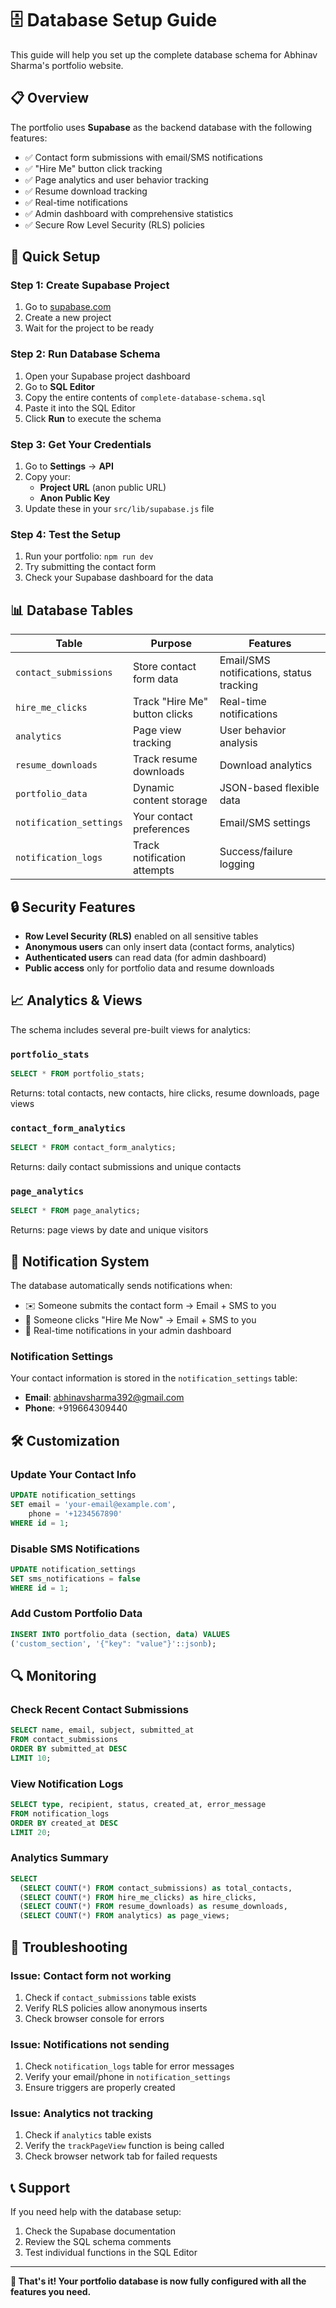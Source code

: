 # 🗄️ Database Setup Guide

This guide will help you set up the complete database schema for Abhinav Sharma's portfolio website.

## 📋 Overview

The portfolio uses **Supabase** as the backend database with the following features:
- ✅ Contact form submissions with email/SMS notifications
- ✅ "Hire Me" button click tracking
- ✅ Page analytics and user behavior tracking  
- ✅ Resume download tracking
- ✅ Real-time notifications
- ✅ Admin dashboard with comprehensive statistics
- ✅ Secure Row Level Security (RLS) policies

## 🚀 Quick Setup

### Step 1: Create Supabase Project
1. Go to [supabase.com](https://supabase.com)
2. Create a new project
3. Wait for the project to be ready

### Step 2: Run Database Schema
1. Open your Supabase project dashboard
2. Go to **SQL Editor**
3. Copy the entire contents of `complete-database-schema.sql`
4. Paste it into the SQL Editor
5. Click **Run** to execute the schema

### Step 3: Get Your Credentials
1. Go to **Settings** → **API**
2. Copy your:
   - **Project URL** (anon public URL)
   - **Anon Public Key**
3. Update these in your `src/lib/supabase.js` file

### Step 4: Test the Setup
1. Run your portfolio: `npm run dev`
2. Try submitting the contact form
3. Check your Supabase dashboard for the data

## 📊 Database Tables

| Table | Purpose | Features |
|-------|---------|----------|
| `contact_submissions` | Store contact form data | Email/SMS notifications, status tracking |
| `hire_me_clicks` | Track "Hire Me" button clicks | Real-time notifications |
| `analytics` | Page view tracking | User behavior analysis |
| `resume_downloads` | Track resume downloads | Download analytics |
| `portfolio_data` | Dynamic content storage | JSON-based flexible data |
| `notification_settings` | Your contact preferences | Email/SMS settings |
| `notification_logs` | Track notification attempts | Success/failure logging |

## 🔒 Security Features

- **Row Level Security (RLS)** enabled on all sensitive tables
- **Anonymous users** can only insert data (contact forms, analytics)
- **Authenticated users** can read data (for admin dashboard)
- **Public access** only for portfolio data and resume downloads

## 📈 Analytics & Views

The schema includes several pre-built views for analytics:

### `portfolio_stats`
```sql
SELECT * FROM portfolio_stats;
```
Returns: total contacts, new contacts, hire clicks, resume downloads, page views

### `contact_form_analytics`  
```sql
SELECT * FROM contact_form_analytics;
```
Returns: daily contact submissions and unique contacts

### `page_analytics`
```sql
SELECT * FROM page_analytics;  
```
Returns: page views by date and unique visitors

## 🔔 Notification System

The database automatically sends notifications when:
- ✉️ Someone submits the contact form → Email + SMS to you
- 🎯 Someone clicks "Hire Me Now" → Email + SMS to you
- 📱 Real-time notifications in your admin dashboard

### Notification Settings
Your contact information is stored in the `notification_settings` table:
- **Email**: abhinavsharma392@gmail.com
- **Phone**: +919664309440

## 🛠️ Customization

### Update Your Contact Info
```sql
UPDATE notification_settings 
SET email = 'your-email@example.com', 
    phone = '+1234567890'
WHERE id = 1;
```

### Disable SMS Notifications
```sql
UPDATE notification_settings 
SET sms_notifications = false 
WHERE id = 1;
```

### Add Custom Portfolio Data
```sql
INSERT INTO portfolio_data (section, data) VALUES 
('custom_section', '{"key": "value"}'::jsonb);
```

## 🔍 Monitoring

### Check Recent Contact Submissions
```sql
SELECT name, email, subject, submitted_at 
FROM contact_submissions 
ORDER BY submitted_at DESC 
LIMIT 10;
```

### View Notification Logs
```sql
SELECT type, recipient, status, created_at, error_message
FROM notification_logs 
ORDER BY created_at DESC 
LIMIT 20;
```

### Analytics Summary
```sql
SELECT 
  (SELECT COUNT(*) FROM contact_submissions) as total_contacts,
  (SELECT COUNT(*) FROM hire_me_clicks) as hire_clicks,
  (SELECT COUNT(*) FROM resume_downloads) as resume_downloads,
  (SELECT COUNT(*) FROM analytics) as page_views;
```

## 🚨 Troubleshooting

### Issue: Contact form not working
1. Check if `contact_submissions` table exists
2. Verify RLS policies allow anonymous inserts
3. Check browser console for errors

### Issue: Notifications not sending
1. Check `notification_logs` table for error messages
2. Verify your email/phone in `notification_settings`
3. Ensure triggers are properly created

### Issue: Analytics not tracking
1. Check if `analytics` table exists
2. Verify the `trackPageView` function is being called
3. Check browser network tab for failed requests

## 📞 Support

If you need help with the database setup:
1. Check the Supabase documentation
2. Review the SQL schema comments
3. Test individual functions in the SQL Editor

---

**🎉 That's it! Your portfolio database is now fully configured with all the features you need.**
